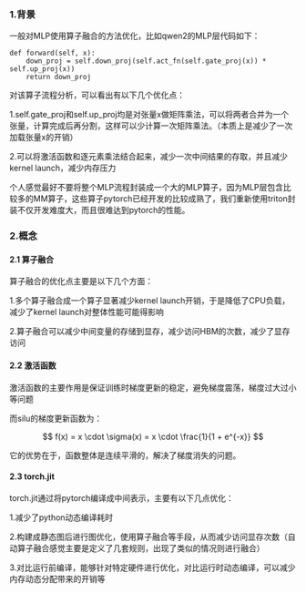 ### 1.背景

一般对MLP使用算子融合的方法优化，比如qwen2的MLP层代码如下：
```
def forward(self, x):
    down_proj = self.down_proj(self.act_fn(self.gate_proj(x)) * self.up_proj(x))
    return down_proj
```
对该算子流程分析，可以看出有以下几个优化点：

1.self.gate_proj和self.up_proj均是对张量x做矩阵乘法，可以将两者合并为一个张量，计算完成后再分割，这样可以少计算一次矩阵乘法。（本质上是减少了一次加载张量x的开销）

2.可以将激活函数和逐元素乘法结合起来，减少一次中间结果的存取，并且减少kernel launch，减少内存压力

个人感觉最好不要将整个MLP流程封装成一个大的MLP算子，因为MLP层包含比较多的MM算子，这些算子pytorch已经开发的比较成熟了，我们重新使用triton封装不仅开发难度大，而且很难达到pytorch的性能。


### 2.概念

#### 2.1 算子融合

算子融合的优化点主要是以下几个方面：

1.多个算子融合成一个算子显著减少kernel launch开销，于是降低了CPU负载，减少了kernel launch对整体性能可能得影响

2.算子融合可以减少中间变量的存储到显存，减少访问HBM的次数，减少了显存访问

#### 2.2 激活函数

激活函数的主要作用是保证训练时梯度更新的稳定，避免梯度震荡，梯度过大过小等问题

而silu的梯度更新函数为：

$$
    f(x) = x \cdot \sigma(x) = x \cdot \frac{1}{1 + e^{-x}}
$$

它的优势在于，函数整体是连续平滑的，解决了梯度消失的问题。

#### 2.3 torch.jit

torch.jit通过将pytorch编译成中间表示，主要有以下几点优化：

1.减少了python动态编译耗时

2.构建成静态图后进行图优化，使用算子融合等手段，从而减少访问显存次数（自动算子融合感觉主要是定义了几套规则，出现了类似的情况则进行融合）

3.对比运行前编译，能够针对特定硬件进行优化，对比运行时动态编译，可以减少内存动态分配带来的开销等
